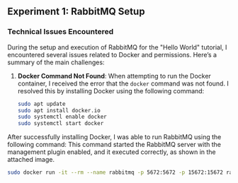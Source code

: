 ## Experiment 1: RabbitMQ Setup

### Technical Issues Encountered

During the setup and execution of RabbitMQ for the "Hello World" tutorial, I encountered several issues related to Docker and permissions. Here’s a summary of the main challenges:

1. **Docker Command Not Found**: 
   When attempting to run the Docker container, I received the error that the `docker` command was not found. I resolved this by installing Docker using the following command:

   ```bash
   sudo apt update
   sudo apt install docker.io 
   sudo systemctl enable docker
   sudo systemctl start docker


After successfully installing Docker, I was able to run RabbitMQ using the following command:
This command started the RabbitMQ server with the management plugin enabled, and it executed correctly, as shown in the attached image.

```bash
sudo docker run -it --rm --name rabbitmq -p 5672:5672 -p 15672:15672 rabbitmq:4.0-management


